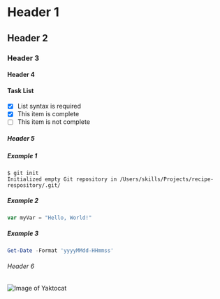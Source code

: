 # Header 1

## Header 2

### Header 3

#### Header 4

#### Task List

- [X] List syntax is required
- [X] This item is complete
- [ ] This item is not complete

##### Header 5

##### Example 1

```
$ git init
Initialized empty Git repository in /Users/skills/Projects/recipe-respository/.git/
```

##### Example 2

```JavaScript
var myVar = "Hello, World!"
```

##### Example 3

```PowerShell
Get-Date -Format 'yyyyMMdd-HHmmss'
```

###### Header 6

![Image of Yaktocat](https://octodex.github.com/images/yaktocat.png)
